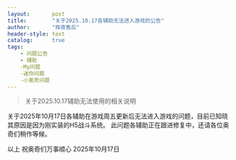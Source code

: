 ```yaml
---
layout:       post
title:        "关于2025.10.17各辅助无法进入游戏的公告"
author:       "辉夜售后"
header-style: text
catalog:      true
tags:
    - 问题公告
    - 辅助
    -My问题
    -迷你问题
    -小氪奇问题
---
```


> 关于2025.10.17辅助无法使用的相关说明

关于2025年10月17日各辅助在游戏周五更新后无法进入游戏的问题，目前已知晓其原因是因为刚实装的H5战斗系统。
此问题各辅助正在跟进修复中，还请各位奥奇们稍作等候。

以上
祝奥奇们万事顺心
2025年10月17日